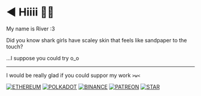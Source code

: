 # ◄ Hiiii 💖💕

My name is River :3

Did you know shark girls have scaley skin that feels like sandpaper to the touch?

...I suppose you could try o_o

---

I would be really glad if you could suppor my work `>w<`

[![ETHEREUM](https://img.shields.io/badge/Ethereum-3C3C3D?style=for-the-badge&logo=Ethereum&logoColor=white)](https://degeneratehyperbola.github.io/display-text/?Etherium%20Mainnet&&0xC2099607c024F533718C493Da53B38577157BA8f)
[![POLKADOT](https://img.shields.io/badge/polkadot-E6007A?style=for-the-badge&logo=polkadot&logoColor=000)](https://degeneratehyperbola.github.io/display-text/?Polkadot%20Relay%20Chain&&13sKWjRxNJpBdC2PH3bWsXvKSSPKDgYF8wLwtVnbwZ5cqhhR)
[![BINANCE](https://img.shields.io/badge/Binance-FCD535?style=for-the-badge&logo=binance&logoColor=white)](https://degeneratehyperbola.github.io/display-text/?Binance%20Smart%20Chain&&0xC2099607c024F533718C493Da53B38577157BA8f)
[![PATREON](https://img.shields.io/badge/Patreon-F96854?style=for-the-badge&logo=patreon&logoColor=white)](https://www.patreon.com/hyperbola)
[![STAR](https://img.shields.io/badge/A%20star%20:3-⭐-27F?style=for-the-badge&logoColor=white&labelColor=FF0)](.)
